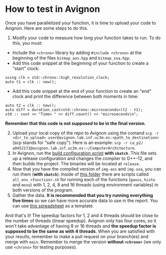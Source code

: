 # How to test in Avignon
Once you have parallelized your function, it is time to upload your code to Avignon. Here are some steps to do this.

1. Modify your code to measure how long your function takes to run. To do this, you must:
* Include the `<chrono>` library by adding `#include <chrono>` at the beginning of the files `bitmap_aos.hpp` and `bitmap_soa.hpp`.
* Add this code snippet at the beginning of your function to create a "start" clock:
```
using clk = std::chrono::high_resolution_clock;
auto t1 = clk :: now();
```
* Add this code snippet at the end of your function to create an "end" clock and print the difference between both moments in time:
```
auto t2 = clk :: now();
auto diff = duration_cast<std::chrono::microseconds>(t2 - t1);
std :: cout << "Time= " << diff.count() << "microseconds\n";
```
**Remember that this code is not supposed to be in the final version.**

2. Upload your local copy of the repo to Avignon using the comand `scp -r <dir_to_upload> user@avignon.lab.inf.uc3m.es:<path_to_destination>` (scp stands for "safe copy"). Here is an example: `scp -r ca_p2/ a0452172@avignon.lab.inf.uc3m.es:~/ComputerArchitecture`.
3. In Avignon, run the [build configuration script](build.sh) **with `sbatch`**. This file sets up a release configuration and changes the compiler to G++-12, and then builds the project. The binaries will be located at `release`.
4. Now that you have the compiled version of `img-aos` and `img-soa`, you can run them (**with `sbatch`**). Inside of [this folder]() there are scripts called `all_env_<function>.sh` for running each of the functions (`gauss`, `histo` and `mono`) with 1, 2, 4, 8 and 16 threads (using environment variables) in both versions of the program.
5. Gather the data. **It is recommended that you try running everything five times** so we can have more accurate data to use in the report. You can use [this spreadsheet](mono_results.xlsx) as a template.

And that's it! The speedup factors for 1, 2 and 4 threads should be close to the number of threads (linear speedup). Avignon only has four cores, so it won't take advantage of having 8 or 16 threads and **the speedup factor is supposed to be the same as with 4 threads**. When you are satisfied with your results, remember to make a pull request on your branch(es) and merge with `main`. Remember to merge the version **without `<chrono>`** (we only use `<chrono>` for testing purposes). 
